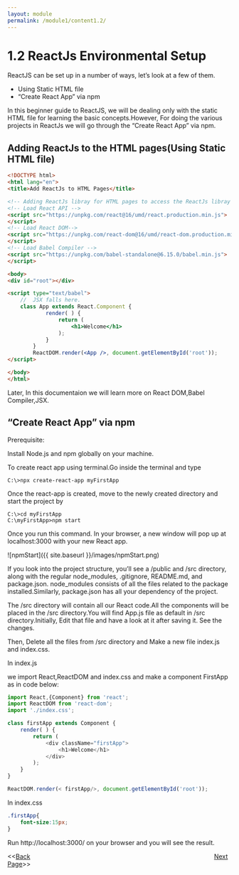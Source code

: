 ```yaml
---
layout: module
permalink: /module1/content1.2/
---
```


# 1.2 ReactJs Environmental Setup

ReactJS can be set up in a number of ways, let’s look at a few of them.
- Using Static HTML file
- “Create React App” via npm

In this beginner guide to ReactJS, we will be dealing only with the static HTML file for learning the basic concepts.However, For doing the various projects in ReactJs we will go through the “Create React App” via npm.

## Adding ReactJs to the HTML pages(Using Static HTML file)

```html
<!DOCTYPE html>
<html lang="en">
<title>Add ReactJs to HTML Pages</title>

<!-- Adding ReactJs libray for HTML pages to access the ReactJs libray -->
<!-- Load React API -->
<script src="https://unpkg.com/react@16/umd/react.production.min.js">
</script>
<!-- Load React DOM-->
<script src="https://unpkg.com/react-dom@16/umd/react-dom.production.min.js">
</script>
<!-- Load Babel Compiler -->
<script src="https://unpkg.com/babel-standalone@6.15.0/babel.min.js">
</script>

<body>
<div id="root"></div>

<script type="text/babel">
    //  JSX falls here.
    class App extends React.Component { 
            render( ) { 
                return (
                    <h1>Welcome</h1>
                ); 
            } 
        } 
        ReactDOM.render(<App />, document.getElementById('root'));
</script>

</body>
</html>

```

Later, In this documentaion we will learn more on React DOM,Babel Compiler,JSX.

## “Create React App” via npm

Prerequisite:

Install Node.js and npm globally on your machine.

To create react app using terminal.Go inside the terminal and type
```shell
C:\>npx create-react-app myFirstApp
```

Once the react-app is created, move to the newly created directory and start the project by
```shell
C:\>cd myFirstApp
C:\myFirstApp>npm start
```
Once you run this command. In your browser, a new window will pop up at localhost:3000 with your new React app.

![npmStart]({{ site.baseurl }}/images/npmStart.png)

If you look into the project structure, you’ll see a /public and /src directory, along with the regular node_modules, .gitignore, README.md, and package.json. node_modules consists of all the files related to the package installed.Similarly, package.json has all your dependency of the project.

The /src directory will contain all our React code.All the components will be placed in the /src directory.You will find App.js file as default in /src directory.Initially, Edit that file and have a look at it after saving it. See the changes.

Then, Delete all the files from /src directory and Make a new file index.js and index.css.

In index.js

we import React,ReactDOM and index.css and make a component FirstApp as in code below:
```js
import React,{Component} from 'react';
import ReactDOM from 'react-dom';
import './index.css';

class firstApp extends Component {
    render( ) {
        return (
            <div className="firstApp">
                <h1>Welcome</h1>
            </div>
        );
    }
}

ReactDOM.render(< firstApp/>, document.getElementById('root'));

```
In index.css
```css
.firstApp{
	font-size:15px;
}
```

Run http://localhost:3000/ on your browser and you will see the result.

<<[Back](/ReactJs/module1/content1.1)&nbsp; &nbsp; &nbsp; &nbsp; &nbsp; &nbsp; &nbsp; &nbsp; &nbsp; &nbsp; &nbsp; &nbsp; &nbsp; &nbsp; &nbsp; &nbsp;&nbsp; &nbsp; &nbsp; &nbsp; &nbsp; &nbsp; &nbsp; &nbsp; &nbsp; &nbsp; &nbsp; &nbsp; &nbsp; &nbsp; &nbsp; &nbsp; &nbsp; &nbsp; &nbsp; &nbsp; &nbsp; &nbsp; &nbsp; &nbsp; &nbsp; &nbsp; &nbsp; &nbsp; &nbsp; &nbsp; &nbsp; &nbsp; &nbsp; &nbsp; &nbsp; &nbsp; &nbsp; [Next Page](/ReactJs/module1/content1.3)>>
